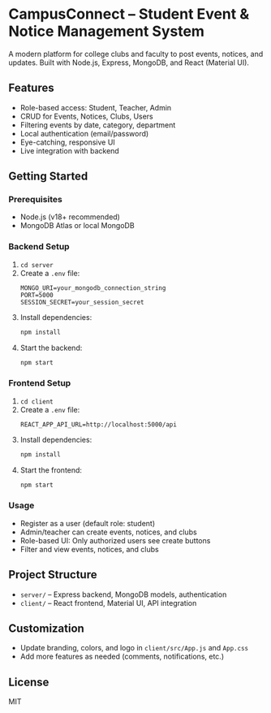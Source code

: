# CampusConnect – Student Event & Notice Management System

A modern platform for college clubs and faculty to post events, notices, and updates. Built with Node.js, Express, MongoDB, and React (Material UI).

## Features
- Role-based access: Student, Teacher, Admin
- CRUD for Events, Notices, Clubs, Users
- Filtering events by date, category, department
- Local authentication (email/password)
- Eye-catching, responsive UI
- Live integration with backend

## Getting Started

### Prerequisites
- Node.js (v18+ recommended)
- MongoDB Atlas or local MongoDB

### Backend Setup
1. `cd server`
2. Create a `.env` file:
   ```env
   MONGO_URI=your_mongodb_connection_string
   PORT=5000
   SESSION_SECRET=your_session_secret
   ```
3. Install dependencies:
   ```sh
   npm install
   ```
4. Start the backend:
   ```sh
   npm start
   ```

### Frontend Setup
1. `cd client`
2. Create a `.env` file:
   ```env
   REACT_APP_API_URL=http://localhost:5000/api
   ```
3. Install dependencies:
   ```sh
   npm install
   ```
4. Start the frontend:
   ```sh
   npm start
   ```

### Usage
- Register as a user (default role: student)
- Admin/teacher can create events, notices, and clubs
- Role-based UI: Only authorized users see create buttons
- Filter and view events, notices, and clubs

## Project Structure
- `server/` – Express backend, MongoDB models, authentication
- `client/` – React frontend, Material UI, API integration

## Customization
- Update branding, colors, and logo in `client/src/App.js` and `App.css`
- Add more features as needed (comments, notifications, etc.)

## License
MIT

